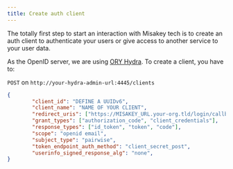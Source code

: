 ```yaml
---
title: Create auth client
---
```


The totally first step to start an interaction with Misakey tech is to create an auth client to authenticate your users or give access to another service to your user data.

As the OpenID server, we are using [ORY Hydra](https://www.ory.sh/docs/hydra). To create a client, you have to:

`POST` on `http://your-hydra-admin-url:4445/clients`

```json
{
        "client_id": "DEFINE A UUIDv6",
        "client_name": "NAME OF YOUR CLIENT",
        "redirect_uris": ["https://MISAKEY_URL.your-org.tld/login/callback"],
        "grant_types": ["authorization_code", "client_credentials"],
        "response_types": ["id_token", "token", "code"],
        "scope": "openid email",
        "subject_type": "pairwise",
        "token_endpoint_auth_method": "client_secret_post",
        "userinfo_signed_response_alg": "none",
}
```
